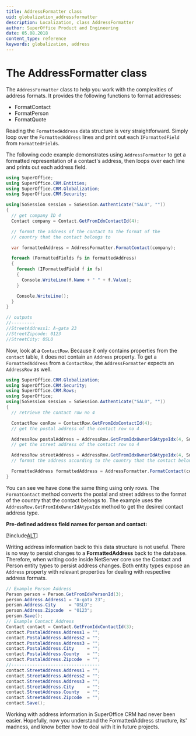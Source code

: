 ```yaml
---
title: AddressFormatter class
uid: globalization_addressformatter
description: Localization, class AddressFormatter
author: SuperOffice Product and Engineering
date: 05.08.2018
content_type: reference
keywords: globalization, address
---
```


# The AddressFormatter class

The `AddressFormatter` class to help you work with the complexities of address formats. It provides the following functions to format addresses:

* FormatContact
* FormatPerson
* FormatQuote

Reading the `FormattedAddress` data structure is very straightforward. Simply loop over the `FormattedAddress` lines and print out each `IFormattedField` from `FormattedFields`.

The following code example demonstrates using `AddressFormatter` to get a formatted representation of a contact's address, then loops over each line and prints out each address field.

```csharp
using SuperOffice;
using SuperOffice.CRM.Entities;
using SuperOffice.CRM.Globalization;
using SuperOffice.CRM.Security;

using(SoSession session = SoSession.Authenticate("SAL0", ""))
{
  // get company ID 4
  Contact company = Contact.GetFromIdxContactId(4);

  // format the address of the contact to the format of the
  // country that the contact belongs to

  var formattedAddress = AddressFormatter.FormatContact(company);

  foreach (FormattedFields fs in formattedAddress)
  {
    foreach (IFormattedField f in fs)
    {
      Console.WriteLine(f.Name + " " + f.Value);
    }

    Console.WriteLine();
  }
}

// outputs
//---------
//StreetAddress1: A-gata 23
//StreetZipcode: 0123
//StreetCity: OSLO
```

Now, look at a `ContactRow`. Because it only contains properties from the `contact` table, it does not contain an `Address` property. To get a `FormattedAddress` from a `ContactRow`, the `AddressFormatter` expects an `AddressRow` as well.

```csharp
using SuperOffice.CRM.Globalization;
using SuperOffice.CRM.Security;
using SuperOffice.CRM.Rows;
using SuperOffice;
using(SoSession session = SoSession.Authenticate("SAL0", ""))
{
  // retrieve the contact row no 4

  ContactRow conRow = ContactRow.GetFromIdxContactId(4);
  // get the postal address of the contact row no 4

  AddressRow postalAddress = AddressRow.GetFromIdxOwnerIdAtypeIdx(4, SuperOffice.Data.AddressType.ContactPostalAddress);
  // get the street address of the contact row no 4

  AddressRow streetAddress = AddressRow.GetFromIdxOwnerIdAtypeIdx(4, SuperOffice.Data.AddressType.ContactStreetAddress);
  // format the address according to the country that the contact belongs to

  FormattedAddress formattedAddress = AddressFormatter.FormatContact(conRow, postalAddress, streetAddress);
}
```

You can see we have done the same thing using only rows. The `FormatContact` method converts the postal and street address to the format of the country that the contact belongs to. The example uses the `AddressRow.GetFromIdxOwnerIdAtypeIdx` method to get the desired contact address type.

**Pre-defined address field names for person and contact:**

[!include[ALT](./includes/pre-defined-address-fields.md)]

Writing address information back to this data structure is not useful. There is no way to persist changes to a **FormattedAddress** back to the database. Therefore, when writing code inside NetServer core use the Contact and Person entity types to persist address changes. Both entity types expose an `Address` property with relevant properties for dealing with respective address formats.

```csharp
// Example Person Address
Person person = Person.GetFromIdxPersonId(3);
person.Address.Address1 = "A-gata 23";
person.Address.City     = "OSLO";
person.Address.Zipcode  = "0123";
person.Save();
// Example Contact Address
Contact contact = Contact.GetFromIdxContactId(3);
contact.PostalAddress.Address1 = "";
contact.PostalAddress.Address2 = "";
contact.PostalAddress.Address3 = "";
contact.PostalAddress.City     = "";
contact.PostalAddress.County   = "";
contact.PostalAddress.Zipcode  = "";
//----------------------------------
contact.StreetAddress.Address1 = "";
contact.StreetAddress.Address2 = "";
contact.StreetAddress.Address3 = "";
contact.StreetAddress.City     = "";
contact.StreetAddress.County   = "";
contact.StreetAddress.Zipcode  = "";
contact.Save();
```

Working with address information in SuperOffice CRM had never been easier. Hopefully, now you understand the FormattedAddress structure, its' madness, and know better how to deal with it in future projects.
